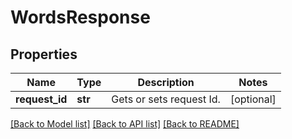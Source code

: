 # WordsResponse

## Properties
Name | Type | Description | Notes
------------ | ------------- | ------------- | -------------
**request_id** | **str** | Gets or sets request Id. | [optional] 

[[Back to Model list]](../README.md#documentation-for-models) [[Back to API list]](../README.md#documentation-for-api-endpoints) [[Back to README]](../README.md)

